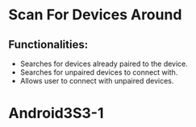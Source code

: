 # Scan For Devices Around

## Functionalities:

* Searches for devices already paired to the device.
* Searches for unpaired devices to connect with.
* Allows user to connect with unpaired devices.

# Android3S3-1
